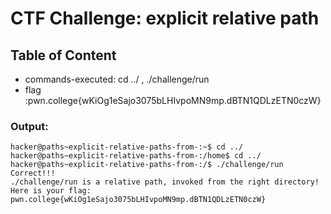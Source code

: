 # CTF Challenge: explicit relative path

## Table of Content

- commands-executed:  cd ../ , ./challenge/run
- flag :pwn.college{wKiOg1eSajo3075bLHIvpoMN9mp.dBTN1QDLzETN0czW}


### Output:
```console
hacker@paths~explicit-relative-paths-from-:~$ cd ../
hacker@paths~explicit-relative-paths-from-:/home$ cd ../
hacker@paths~explicit-relative-paths-from-:/$ ./challenge/run
Correct!!!
./challenge/run is a relative path, invoked from the right directory!
Here is your flag:
pwn.college{wKiOg1eSajo3075bLHIvpoMN9mp.dBTN1QDLzETN0czW}


```


